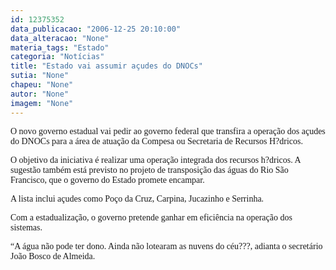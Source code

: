 ```yaml
---
id: 12375352
data_publicacao: "2006-12-25 20:10:00"
data_alteracao: "None"
materia_tags: "Estado"
categoria: "Notícias"
title: "Estado vai assumir açudes do DNOCs"
sutia: "None"
chapeu: "None"
autor: "None"
imagem: "None"
---
```

<p><P><FONT face=Verdana>O novo governo estadual vai pedir ao governo federal que transfira a operação dos açudes do DNOCs para a área de atuação da Compesa ou Secretaria de Recursos H?dricos. </FONT></P></p>
<p><P><FONT face=Verdana>O objetivo da iniciativa é realizar uma operação integrada dos recursos h?dricos. A sugestão também está previsto no projeto de transposição das águas do Rio São Francisco, que o governo do Estado promete encampar.</FONT></P><FONT face=Verdana></p>
<p><P>A lista inclui açudes como Poço da Cruz, Carpina, Jucazinho e Serrinha.<BR></P></p>
<p><P>Com a estadualização, o governo pretende ganhar em eficiência na operação dos sistemas.</P></p>
<p><P>“A água não pode ter dono. Ainda não lotearam as nuvens do céu???, adianta o secretário João Bosco de Almeida.</FONT></P> </p>
